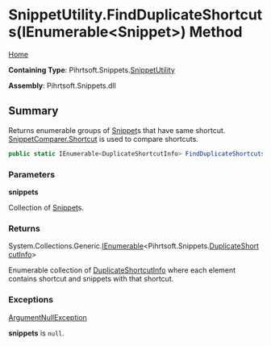 <a name="_top"></a>

# SnippetUtility\.FindDuplicateShortcuts\(IEnumerable\<Snippet>\) Method

[Home](../../../../README.md#_top)

**Containing Type**: Pihrtsoft\.Snippets\.[SnippetUtility](../README.md#_top)

**Assembly**: Pihrtsoft\.Snippets\.dll

## Summary

Returns enumerable groups of [Snippet](../../Snippet/README.md#_top)s that have same shortcut\. [SnippetComparer.Shortcut](../../Comparers/SnippetComparer/Shortcut/README.md#_top) is used to compare shortcuts\.

```csharp
public static IEnumerable<DuplicateShortcutInfo> FindDuplicateShortcuts(IEnumerable<Snippet> snippets)
```

### Parameters

**snippets**

Collection of [Snippet](../../Snippet/README.md#_top)s\.

### Returns

System\.Collections\.Generic\.[IEnumerable](https://docs.microsoft.com/en-us/dotnet/api/system.collections.generic.ienumerable-1)\<Pihrtsoft\.Snippets\.[DuplicateShortcutInfo](../../DuplicateShortcutInfo/README.md#_top)>

Enumerable collection of [DuplicateShortcutInfo](../../DuplicateShortcutInfo/README.md#_top) where each element contains shortcut and snippets with that shortcut\.

### Exceptions

[ArgumentNullException](https://docs.microsoft.com/en-us/dotnet/api/system.argumentnullexception)

**snippets** is `null`\.

